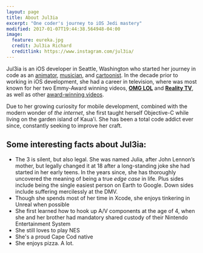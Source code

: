 ```yaml
---
layout: page
title: About Jul3ia
excerpt: "One coder's journey to iOS Jedi mastery"
modified: 2017-01-07T19:44:38.564948-04:00
image:
  feature: eureka.jpg
  credit: Jul3ia Richard
  creditlink: https://www.instagram.com/jul3ia/
---
```


Jul3ia is an iOS developer in Seattle, Washington who started her journey in code as an [animator](https://www.youtube.com/watch?v=JSTGIov1amo), [musician](https://soundcloud.com/jul3ia), and [cartoonist](https://www.facebook.com/MyrbieAndDax/). In the decade prior to working in iOS development, she had a career in television, where was most known for her two Emmy-Award winning videos, [**OMG LOL**](https://www.youtube.com/watch?v=5owbC2kB4YI&t=4s) and [**Reality TV**](https://www.youtube.com/watch?v=46K142AW4IQ), as well as other [award-winning videos](https://www.youtube.com/playlist?list=PLEKiKsqZgKxJNvaSn8SulSYRQgRiqFRc3).

Due to her growing curiosity for mobile development, combined with the modern wonder of _the internet_, she first taught herself Objective-C while living on the garden island of Kaua'i. She has been a total code addict ever since, constantly seeking to improve her craft.

## Some interesting facts about Jul3ia:

* The 3 is silent, but also legal. She was named Julia, after John Lennon’s mother, but legally changed it at 18 after a long-standing joke she had started in her early teens. In the years since, she has thoroughly uncovered the meaning of being a true _edge case_ in life. Plus sides include being the single easiest person on Earth to Google. Down sides include suffering mercilessly at the DMV.
* Though she spends most of her time in Xcode, she enjoys tinkering in Unreal when possible
* She first learned how to hook up A/V components at the age of 4, when she and her brother had mandatory shared custody of their Nintendo Entertainment System
* She still loves to play NES
* She's a proud Cape Cod native
* She enjoys pizza. A lot.
